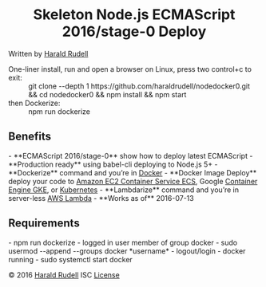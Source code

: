 <h1 align=center>
  Skeleton Node.js ECMAScript 2016/stage-0 Deploy
</h1>
Written by <a href=http://haraldrudell.com >Harald Rudell</a>

><dl>
  <dt>One-liner install, run and open a browser on Linux, press two control+c to exit:</dt>
  <dd>git clone --depth 1 https://github.com/haraldrudell/nodedocker0.git && cd nodedocker0 && npm install && npm start</dd>
  <dt>then Dockerize:</dt>
  <dd>npm run dockerize</dd>
</dl>

<h2>Benefits</h2>
- **ECMAScript 2016/stage-0** show how to deploy latest ECMAScript
- **Production ready** using babel-cli deploying to Node.js 5+
- **Dockerize** command and you’re in <a href=https://www.docker.com>Docker</a>
- **Docker Image Deploy**
  deploy your code to <a href=https://aws.amazon.com/ecs>Amazon EC2 Container Service ECS</a>,
  Google <a href=https://cloud.google.com/container-engine>Container Engine GKE</a>, or
  <a href=http://kubernetes.io>Kubernetes</a>
- **Lambdarize** command and you’re in server-less <a href=https://aws.amazon.com/lambda/Lambdarize>AWS Lambda</a>
- **Works as of** 2016-07-13

<h2>Requirements</h2>
- npm run dockerize
  - logged in user member of group docker
    - sudo usermod --append --groups docker *username*
    - logout/login
  - docker running
    - sudo systemctl start docker

© 2016 <a href=http://haraldrudell.com >Harald Rudell</a> ISC [License](LICENSE)
